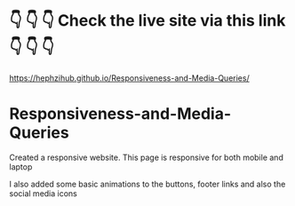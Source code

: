 # :point_down: :point_down: :point_down: Check the live site via this link :point_down: :point_down: :point_down:
https://hephzihub.github.io/Responsiveness-and-Media-Queries/

# Responsiveness-and-Media-Queries
Created a responsive website. This page is responsive for both mobile and laptop

I also added some basic animations to the buttons, footer links and also the social media icons
